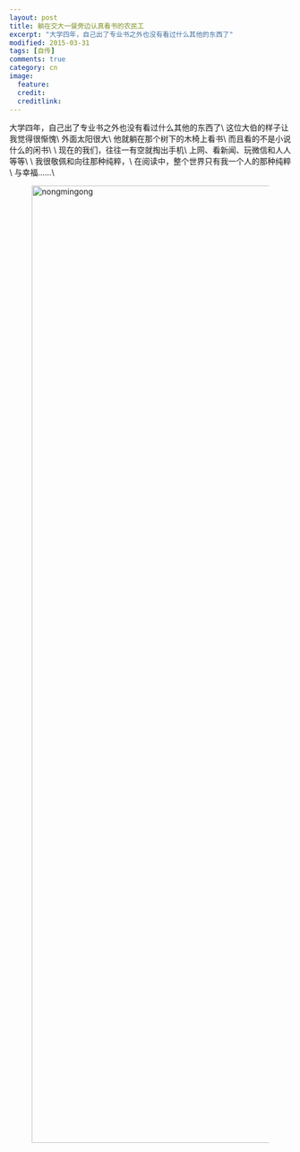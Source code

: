 ```yaml
---
layout: post
title: 躺在交大一餐旁边认真看书的农民工
excerpt: "大学四年，自己出了专业书之外也没有看过什么其他的东西了"
modified: 2015-03-31
tags: [自传]
comments: true
category: cn
image:
  feature: 
  credit: 
  creditlink: 
---
```

大学四年，自己出了专业书之外也没有看过什么其他的东西了\\
这位大伯的样子让我觉得很惭愧\\
外面太阳很大\\
他就躺在那个树下的木椅上看书\\
而且看的不是小说什么的闲书\\
\\
现在的我们，往往一有空就掏出手机\\
上网、看新闻、玩微信和人人等等\\
\\
我很敬佩和向往那种纯粹，\\
在阅读中，整个世界只有我一个人的那种纯粹\\
与幸福……\\

<figure>
<a href="https://farm9.staticflickr.com/8790/17037126362_645d220b5d_o.jpg" title="fengmao by Ping Yin, on Flickr"><img src="https://farm9.staticflickr.com/8790/17037126362_645d220b5d_o.jpg" width="1280" height="1706" alt="nongmingong"></a>
  <figcaption><a href="https://www.flickr.com/photos/132244335@N04/17037126362" title="农民工 by Ping Yin, on Flickr"></a></figcaption>
</figure>

